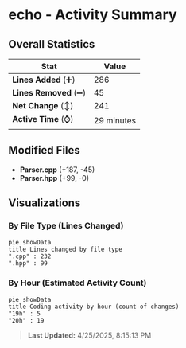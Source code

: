 # echo - Activity Summary 

## Overall Statistics

| Stat                   | Value                                                             |
| ---------------------- | ----------------------------------------------------------------- |
| **Lines Added** (➕)   | 286                                          |
| **Lines Removed** (➖) | 45                                        |
| **Net Change** (↕)    | 241                |
| **Active Time** (⌚)   | 29 minutes |


## Modified Files
- **Parser.cpp** (+187, -45)
- **Parser.hpp** (+99, -0)

## Visualizations

### By File Type (Lines Changed)

```mermaid
pie showData
title Lines changed by file type
".cpp" : 232
".hpp" : 99
```

### By Hour (Estimated Activity Count)

```mermaid
pie showData
title Coding activity by hour (count of changes)
"19h" : 5
"20h" : 19
```


> **Last Updated:** 4/25/2025, 8:15:13 PM